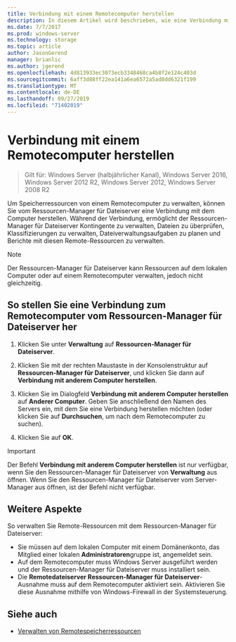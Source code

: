 ```yaml
---
title: Verbindung mit einem Remotecomputer herstellen
description: In diesem Artikel wird beschrieben, wie eine Verbindung mit einem Remotecomputer zum Verwalten von Speicherressourcen vom Ressourcen-Manager für Dateiserver hergestellt wird
ms.date: 7/7/2017
ms.prod: windows-server
ms.technology: storage
ms.topic: article
author: JasonGerend
manager: brianlic
ms.author: jgerend
ms.openlocfilehash: 4d813933ec3073ecb3348468ca4b8f2e124c403d
ms.sourcegitcommit: 6aff3d88ff22ea141a6ea6572a5ad8dd6321f199
ms.translationtype: MT
ms.contentlocale: de-DE
ms.lasthandoff: 09/27/2019
ms.locfileid: "71402019"
---
```

# <a name="connect-to-a-remote-computer"></a>Verbindung mit einem Remotecomputer herstellen 

> Gilt für: Windows Server (halbjährlicher Kanal), Windows Server 2016, Windows Server 2012 R2, Windows Server 2012, Windows Server 2008 R2

Um Speicherressourcen von einem Remotecomputer zu verwalten, können Sie vom Ressourcen-Manager für Dateiserver eine Verbindung mit dem Computer herstellen. Während der Verbindung, ermöglicht der Ressourcen-Manager für Dateiserver Kontingente zu verwalten, Dateien zu überprüfen, Klassifizierungen zu verwalten, Dateiverwaltungsaufgaben zu planen und Berichte mit diesen Remote-Ressourcen zu verwalten.

> [!Note]
> Der Ressourcen-Manager für Dateiserver kann Ressourcen auf dem lokalen Computer oder auf einem Remotecomputer verwalten, jedoch nicht gleichzeitig.

## <a name="to-connect-to-a-remote-computer-from-file-server-resource-manager"></a>So stellen Sie eine Verbindung zum Remotecomputer vom Ressourcen-Manager für Dateiserver her

1.  Klicken Sie unter **Verwaltung** auf **Ressourcen-Manager für Dateiserver**.

2.  Klicken Sie mit der rechten Maustaste in der Konsolenstruktur auf **Ressourcen-Manager für Dateiserver**, und klicken Sie dann auf **Verbindung mit anderem Computer herstellen**.

3.  Klicken Sie im Dialogfeld **Verbindung mit anderem Computer herstellen** auf **Anderer Computer**. Geben Sie anschließend den Namen des Servers ein, mit dem Sie eine Verbindung herstellen möchten (oder klicken Sie auf **Durchsuchen**, um nach dem Remotecomputer zu suchen).

4.  Klicken Sie auf **OK**.

> [!Important]
> Der Befehl **Verbindung mit anderem Computer herstellen** ist nur verfügbar, wenn Sie den Ressourcen-Manager für Dateiserver von **Verwaltung** aus öffnen. Wenn Sie den Ressourcen-Manager für Dateiserver vom Server-Manager aus öffnen, ist der Befehl nicht verfügbar.

## <a name="additional-considerations"></a>Weitere Aspekte

So verwalten Sie Remote-Ressourcen mit dem Ressourcen-Manager für Dateiserver:

-   Sie müssen auf dem lokalen Computer mit einem Domänenkonto, das Mitglied einer lokalen **Administratoren**gruppe ist, angemeldet sein.
-   Auf dem Remotecomputer muss Windows Server ausgeführt werden und der Ressourcen-Manager für Dateiserver muss installiert sein.
-   Die **Remotedateiserver Ressourcen-Manager für Dateiserver**-Ausnahme muss auf dem Remotecomputer aktiviert sein. Aktivieren Sie diese Ausnahme mithilfe von Windows-Firewall in der Systemsteuerung.

## <a name="see-also"></a>Siehe auch

-   [Verwalten von Remotespeicherressourcen](managing-remote-storage-resources.md)